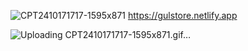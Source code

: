 ![CPT2410171717-1595x871](https://github.com/user-attachments/assets/7405c14b-9504-494b-9c7c-411139601783) https://gulstore.netlify.app


![Uploading CPT2410171717-1595x871.gif…]()
